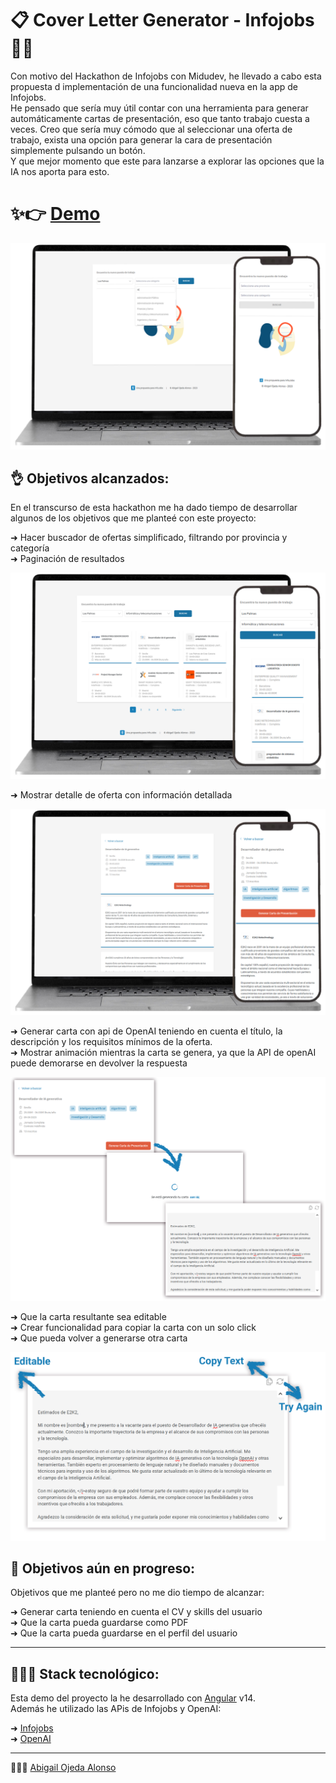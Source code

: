 
# 📋 Cover Letter Generator - Infojobs 💼🤖  

Con motivo del Hackathon de Infojobs con Midudev, he llevado a cabo esta propuesta d implementación de una funcionalidad nueva en la app de Infojobs.  
He pensado que sería muy útil contar con una herramienta para generar automáticamente cartas de presentación, eso que tanto trabajo cuesta a veces.
Creo que sería muy cómodo que al seleccionar una oferta de trabajo, exista una opción para generar la cara de presentación simplemente pulsando un botón.  
Y que mejor momento que este para lanzarse a explorar las opciones que la IA nos aporta para esto.  

# ✨👉 [Demo](https://infojobs-hackathon-abigail.vercel.app/offers)  


![](screenshoots/home.png)


## 👌 Objetivos alcanzados:  

En el transcurso de esta hackathon me ha dado tiempo de desarrollar algunos de los objetivos que me planteé con este proyecto:  


➜ Hacer buscador de ofertas simplificado, filtrando por provincia y categoría   
➜ Paginación de resultados  
  
  ![](screenshoots/search.png)   

➜ Mostrar detalle de oferta con información detallada  
  
  ![](screenshoots/detail.png) 

➜ Generar carta con api de OpenAI teniendo en cuenta el título, la descripción y los requisitos mínimos de la oferta.  
➜ Mostrar animación mientras la carta se genera, ya que la API de openAI puede demorarse en devolver la respuesta
  
  ![](screenshoots/cover_letter.png)   
    
➜ Que la carta resultante sea editable  
➜ Crear funcionalidad para copiar la carta con un solo click  
➜ Que pueda volver a generarse otra carta  
    
  ![](screenshoots/cover_letter_detail.png)   
    

## 🚧 Objetivos aún en progreso:  
  
Objetivos que me planteé pero no me dio tiempo de alcanzar:  
  
➜ Generar carta teniendo en cuenta el CV y skills del usuario  
➜ Que la carta pueda guardarse como PDF  
➜ Que la carta pueda guardarse en el perfil del usuario  

---  
## 👩🏻‍💻 Stack tecnológico:

Esta demo del proyecto la he desarrollado con [Angular](https://angular.io/) v14.  
Además he utilizado las APis de Infojobs y OpenAI: 

➜  [Infojobs](https://developer.infojobs.net/)  
➜  [OpenAI](https://platform.openai.com/docs/api-reference)  


---
 🙋🏻‍♀️ [Abigail Ojeda Alonso](https://es.linkedin.com/in/abigail-ojeda)


